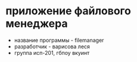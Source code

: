 # приложение файлового менеджера 
* название программы - filemanager
* разработчик - варисова леся
* группа исп-201, гбпоу вкуинт

